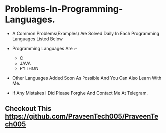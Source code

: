 # Problems-In-Programming-Languages.
- A Common Problems(Examples) Are Solved Daily In Each Programming Languages Listed Below
- Programming Languages Are :-

  - C
  - JAVA
  - PYTHON

- Other Languages Added Soon As Possible And You Can Also Learn With Me.
- If Any Mistakes I Did Please Forgive And Contact Me At Telegram.

## Checkout This https://github.com/PraveenTech005/PraveenTech005
